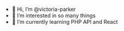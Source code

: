 - 👋 Hi, I’m @victoria-parker
- 👀 I’m interested in so many things
- 🌱 I’m currently learning PHP API and React 

